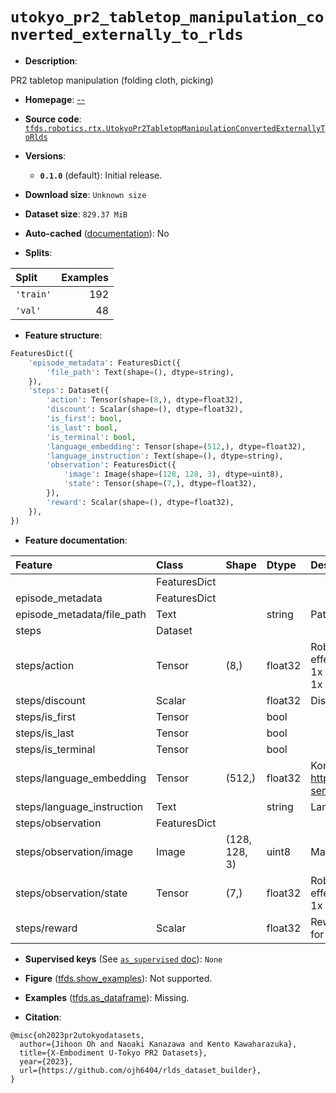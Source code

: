 <div itemscope itemtype="http://schema.org/Dataset">
  <div itemscope itemprop="includedInDataCatalog" itemtype="http://schema.org/DataCatalog">
    <meta itemprop="name" content="TensorFlow Datasets" />
  </div>
  <meta itemprop="name" content="utokyo_pr2_tabletop_manipulation_converted_externally_to_rlds" />
  <meta itemprop="description" content="PR2 tabletop manipulation (folding cloth, picking)&#10;&#10;To use this dataset:&#10;&#10;```python&#10;import tensorflow_datasets as tfds&#10;&#10;ds = tfds.load(&#x27;utokyo_pr2_tabletop_manipulation_converted_externally_to_rlds&#x27;, split=&#x27;train&#x27;)&#10;for ex in ds.take(4):&#10;  print(ex)&#10;```&#10;&#10;See [the guide](https://www.tensorflow.org/datasets/overview) for more&#10;informations on [tensorflow_datasets](https://www.tensorflow.org/datasets).&#10;&#10;" />
  <meta itemprop="url" content="https://www.tensorflow.org/datasets/catalog/utokyo_pr2_tabletop_manipulation_converted_externally_to_rlds" />
  <meta itemprop="sameAs" content="--" />
  <meta itemprop="citation" content="@misc{oh2023pr2utokyodatasets,&#10;  author={Jihoon Oh and Naoaki Kanazawa and Kento Kawaharazuka},&#10;  title={X-Embodiment U-Tokyo PR2 Datasets},&#10;  year={2023},&#10;  url={https://github.com/ojh6404/rlds_dataset_builder},&#10;}" />
</div>

# `utokyo_pr2_tabletop_manipulation_converted_externally_to_rlds`


*   **Description**:

PR2 tabletop manipulation (folding cloth, picking)

*   **Homepage**: [--](--)

*   **Source code**:
    [`tfds.robotics.rtx.UtokyoPr2TabletopManipulationConvertedExternallyToRlds`](https://github.com/tensorflow/datasets/tree/master/tensorflow_datasets/robotics/rtx/rtx.py)

*   **Versions**:

    *   **`0.1.0`** (default): Initial release.

*   **Download size**: `Unknown size`

*   **Dataset size**: `829.37 MiB`

*   **Auto-cached**
    ([documentation](https://www.tensorflow.org/datasets/performances#auto-caching)):
    No

*   **Splits**:

Split     | Examples
:-------- | -------:
`'train'` | 192
`'val'`   | 48

*   **Feature structure**:

```python
FeaturesDict({
    'episode_metadata': FeaturesDict({
        'file_path': Text(shape=(), dtype=string),
    }),
    'steps': Dataset({
        'action': Tensor(shape=(8,), dtype=float32),
        'discount': Scalar(shape=(), dtype=float32),
        'is_first': bool,
        'is_last': bool,
        'is_terminal': bool,
        'language_embedding': Tensor(shape=(512,), dtype=float32),
        'language_instruction': Text(shape=(), dtype=string),
        'observation': FeaturesDict({
            'image': Image(shape=(128, 128, 3), dtype=uint8),
            'state': Tensor(shape=(7,), dtype=float32),
        }),
        'reward': Scalar(shape=(), dtype=float32),
    }),
})
```

*   **Feature documentation**:

Feature                    | Class        | Shape         | Dtype   | Description
:------------------------- | :----------- | :------------ | :------ | :----------
                           | FeaturesDict |               |         |
episode_metadata           | FeaturesDict |               |         |
episode_metadata/file_path | Text         |               | string  | Path to the original data file.
steps                      | Dataset      |               |         |
steps/action               | Tensor       | (8,)          | float32 | Robot action, consists of [3x end effector pos, 3x robot rpy angles, 1x gripper open/close command, 1x terminal action].
steps/discount             | Scalar       |               | float32 | Discount if provided, default to 1.
steps/is_first             | Tensor       |               | bool    |
steps/is_last              | Tensor       |               | bool    |
steps/is_terminal          | Tensor       |               | bool    |
steps/language_embedding   | Tensor       | (512,)        | float32 | Kona language embedding. See https://tfhub.dev/google/universal-sentence-encoder-large/5
steps/language_instruction | Text         |               | string  | Language Instruction.
steps/observation          | FeaturesDict |               |         |
steps/observation/image    | Image        | (128, 128, 3) | uint8   | Main camera RGB observation.
steps/observation/state    | Tensor       | (7,)          | float32 | Robot state, consists of [3x end effector pos, 3x robot rpy angles, 1x gripper position].
steps/reward               | Scalar       |               | float32 | Reward if provided, 1 on final step for demos.

*   **Supervised keys** (See
    [`as_supervised` doc](https://www.tensorflow.org/datasets/api_docs/python/tfds/load#args)):
    `None`

*   **Figure**
    ([tfds.show_examples](https://www.tensorflow.org/datasets/api_docs/python/tfds/visualization/show_examples)):
    Not supported.

*   **Examples**
    ([tfds.as_dataframe](https://www.tensorflow.org/datasets/api_docs/python/tfds/as_dataframe)):
    Missing.

*   **Citation**:

```
@misc{oh2023pr2utokyodatasets,
  author={Jihoon Oh and Naoaki Kanazawa and Kento Kawaharazuka},
  title={X-Embodiment U-Tokyo PR2 Datasets},
  year={2023},
  url={https://github.com/ojh6404/rlds_dataset_builder},
}
```

